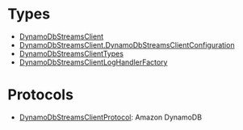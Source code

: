 # Types

  - [DynamoDbStreamsClient](/aws-sdk-swift/reference/0.x/AWSDynamoDBStreams/DynamoDbStreamsClient)
  - [DynamoDbStreamsClient.DynamoDbStreamsClientConfiguration](/aws-sdk-swift/reference/0.x/AWSDynamoDBStreams/DynamoDbStreamsClient_DynamoDbStreamsClientConfiguration)
  - [DynamoDbStreamsClientTypes](/aws-sdk-swift/reference/0.x/AWSDynamoDBStreams/DynamoDbStreamsClientTypes)
  - [DynamoDbStreamsClientLogHandlerFactory](/aws-sdk-swift/reference/0.x/AWSDynamoDBStreams/DynamoDbStreamsClientLogHandlerFactory)

# Protocols

  - [DynamoDbStreamsClientProtocol](/aws-sdk-swift/reference/0.x/AWSDynamoDBStreams/DynamoDbStreamsClientProtocol):
    <fullname>Amazon DynamoDB</fullname>
